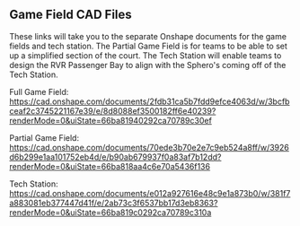 ## Game Field CAD Files

These links will take you to the separate Onshape documents for the game fields and tech station. The Partial Game Field is for teams to be able to set up a simplified section of the court.  The Tech Station will enable teams to design the RVR Passenger Bay to align with the Sphero's coming off of the Tech Station.

Full Game Field:  https://cad.onshape.com/documents/2fdb31ca5b7fdd9efce4063d/w/3bcfbceaf2c3745221167e39/e/8d8088ef3500182ff6e40239?renderMode=0&uiState=66ba81940292ca70789c30ef

Partial Game Field:  https://cad.onshape.com/documents/70ede3b70e2e7c9eb524a8ff/w/3926d6b299e1aa101752eb4d/e/b90ab679937f0a83af7b12dd?renderMode=0&uiState=66ba818aa4c6e70a5436f136

Tech Station:  https://cad.onshape.com/documents/e012a927616e48c9e1a873b0/w/381f7a883081eb377447d41f/e/2ab73c3f6537bb17d3eb8363?renderMode=0&uiState=66ba819c0292ca70789c310a
